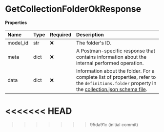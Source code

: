 # GetCollectionFolderOkResponse

**Properties**

| Name     | Type | Required | Description                                                                                                                                                                                                                   |
| :------- | :--- | :------- | :---------------------------------------------------------------------------------------------------------------------------------------------------------------------------------------------------------------------------- |
| model_id | str  | ❌       | The folder's ID.                                                                                                                                                                                                              |
| meta     | dict | ❌       | A Postman-specific response that contains information about the internal performed operation.                                                                                                                                 |
| data     | dict | ❌       | Information about the folder. For a complete list of properties, refer to the `definitions.folder` property in the [collection.json schema file](https://schema.postman.com/collection/json/v1.0.0/draft-07/collection.json). |
<<<<<<< HEAD
=======

<!-- This file was generated by liblab | https://liblab.com/ -->
>>>>>>> 95da91c (initial commit)
